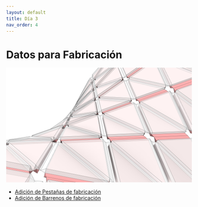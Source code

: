 ```yaml
---
layout: default
title: Día 3
nav_order: 4
---
```


# Datos para Fabricación
![](../img/4.jpg)
- [Adición de Pestañas de fabricación](../Scripts/Stripper_Dia3.gh)
- [Adición de Barrenos de fabricación](../Scripts/Stripper_Dia3a.gh)
